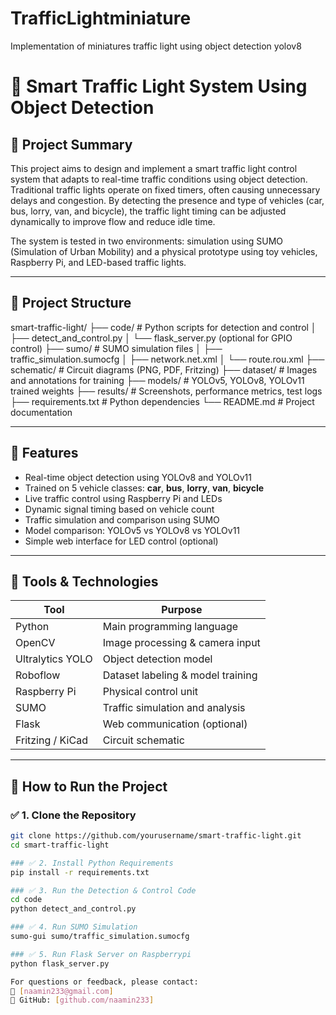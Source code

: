 # TrafficLightminiature
Implementation of miniatures traffic light using object detection yolov8

# 🚦 Smart Traffic Light System Using Object Detection

## 📘 Project Summary

This project aims to design and implement a smart traffic light control system that adapts to real-time traffic conditions using object detection. Traditional traffic lights operate on fixed timers, often causing unnecessary delays and congestion. By detecting the presence and type of vehicles (car, bus, lorry, van, and bicycle), the traffic light timing can be adjusted dynamically to improve flow and reduce idle time.

The system is tested in two environments: simulation using SUMO (Simulation of Urban Mobility) and a physical prototype using toy vehicles, Raspberry Pi, and LED-based traffic lights.

---

## 📂 Project Structure
smart-traffic-light/
├── code/ # Python scripts for detection and control
│ ├── detect_and_control.py
│ └── flask_server.py (optional for GPIO control)
├── sumo/ # SUMO simulation files
│ ├── traffic_simulation.sumocfg
│ ├── network.net.xml
│ └── route.rou.xml
├── schematic/ # Circuit diagrams (PNG, PDF, Fritzing)
├── dataset/ # Images and annotations for training
├── models/ # YOLOv5, YOLOv8, YOLOv11 trained weights
├── results/ # Screenshots, performance metrics, test logs
├── requirements.txt # Python dependencies
└── README.md # Project documentation


---

## 🧠 Features

- Real-time object detection using YOLOv8 and YOLOv11
- Trained on 5 vehicle classes: **car**, **bus**, **lorry**, **van**, **bicycle**
- Live traffic control using Raspberry Pi and LEDs
- Dynamic signal timing based on vehicle count
- Traffic simulation and comparison using SUMO
- Model comparison: YOLOv5 vs YOLOv8 vs YOLOv11
- Simple web interface for LED control (optional)

---

## 🔧 Tools & Technologies

| Tool               | Purpose                              |
|--------------------|--------------------------------------|
| Python             | Main programming language            |
| OpenCV             | Image processing & camera input      |
| Ultralytics YOLO   | Object detection model               |
| Roboflow           | Dataset labeling & model training    |
| Raspberry Pi       | Physical control unit                |
| SUMO               | Traffic simulation and analysis      |
| Flask              | Web communication (optional)         |
| Fritzing / KiCad   | Circuit schematic                    |

---

## 🚀 How to Run the Project

### ✅ 1. Clone the Repository
```bash
git clone https://github.com/yourusername/smart-traffic-light.git
cd smart-traffic-light

### ✅ 2. Install Python Requirements
pip install -r requirements.txt

### ✅ 3. Run the Detection & Control Code
cd code
python detect_and_control.py

### ✅ 4. Run SUMO Simulation
sumo-gui sumo/traffic_simulation.sumocfg

### ✅ 5. Run Flask Server on Raspberrypi
python flask_server.py

For questions or feedback, please contact:
📧 [naamin233@gmail.com]
🔗 GitHub: [github.com/naamin233]



